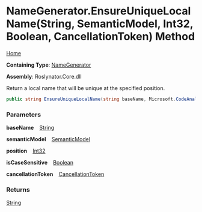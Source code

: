 # NameGenerator\.EnsureUniqueLocalName\(String, SemanticModel, Int32, Boolean, CancellationToken\) Method

[Home](../../../README.md)

**Containing Type**: [NameGenerator](../README.md)

**Assembly**: Roslynator\.Core\.dll

  
Return a local name that will be unique at the specified position\.

```csharp
public string EnsureUniqueLocalName(string baseName, Microsoft.CodeAnalysis.SemanticModel semanticModel, int position, bool isCaseSensitive = true, System.Threading.CancellationToken cancellationToken = default)
```

### Parameters

**baseName** &ensp; [String](https://docs.microsoft.com/en-us/dotnet/api/system.string)

**semanticModel** &ensp; [SemanticModel](https://docs.microsoft.com/en-us/dotnet/api/microsoft.codeanalysis.semanticmodel)

**position** &ensp; [Int32](https://docs.microsoft.com/en-us/dotnet/api/system.int32)

**isCaseSensitive** &ensp; [Boolean](https://docs.microsoft.com/en-us/dotnet/api/system.boolean)

**cancellationToken** &ensp; [CancellationToken](https://docs.microsoft.com/en-us/dotnet/api/system.threading.cancellationtoken)

### Returns

[String](https://docs.microsoft.com/en-us/dotnet/api/system.string)

